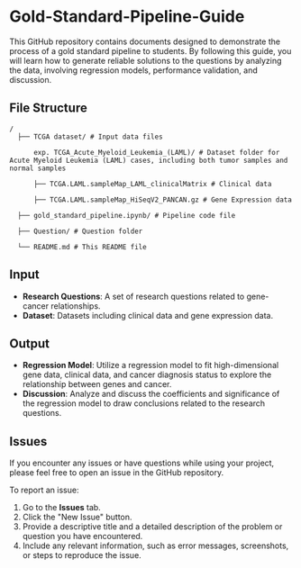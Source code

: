 # Gold-Standard-Pipeline-Guide

This GitHub repository contains documents designed to demonstrate the process of a gold standard pipeline to students. By following this guide, you will learn how to generate reliable solutions to the questions by analyzing the data, involving regression models, performance validation, and discussion.

## File Structure

    /
      ├── TCGA dataset/ # Input data files
      
          exp. TCGA_Acute_Myeloid_Leukemia_(LAML)/ # Dataset folder for Acute Myeloid Leukemia (LAML) cases, including both tumor samples and normal samples
          
          ├── TCGA.LAML.sampleMap_LAML_clinicalMatrix # Clinical data
          
          ├── TCGA.LAML.sampleMap_HiSeqV2_PANCAN.gz # Gene Expression data
          
      ├── gold_standard_pipeline.ipynb/ # Pipeline code file

      ├── Question/ # Question folder
      
      └── README.md # This README file

## **Input**

- **Research Questions**: A set of research questions related to gene-cancer relationships.
- **Dataset**: Datasets including clinical data and gene expression data.

## **Output**

- **Regression Model**: Utilize a regression model to fit high-dimensional gene data, clinical data, and cancer diagnosis status to explore the relationship between genes and cancer.
- **Discussion**: Analyze and discuss the coefficients and significance of the regression model to draw conclusions related to the research questions.

## Issues

If you encounter any issues or have questions while using your project, please feel free to open an issue in the GitHub repository.

To report an issue:

1. Go to the **Issues** tab.
2. Click the "New Issue" button.
3. Provide a descriptive title and a detailed description of the problem or question you have encountered.
4. Include any relevant information, such as error messages, screenshots, or steps to reproduce the issue.




